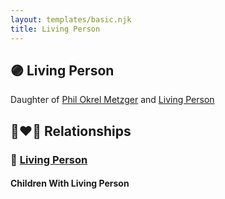 ```yaml
---
layout: templates/basic.njk
title: Living Person
---
```

## 🟣 Living Person

Daughter of [Phil Okrel Metzger](/people/5/58597117) and [Living Person](/people/8/85561305)

## 👩‍❤️‍👨 Relationships

### 🔵 [Living Person](/people/5/57973714)

#### Children With Living Person